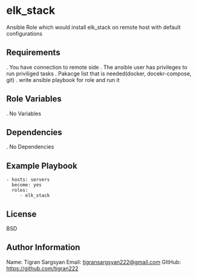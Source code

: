elk_stack
=========

Ansible Role which would install elk_stack on remote host with default configurations

Requirements
------------

. You have connection to remote side
. The ansible user has privileges to run priviliged tasks
. Pakacge list that is needed(docker, docekr-compose, git)
. write ansible playbook for role and run it

Role Variables
--------------

. No Variables

Dependencies
------------

. No Dependencies

Example Playbook
----------------


    - hosts: servers
      become: yes
      roles:
         - elk_stack

License
-------

BSD

Author Information
------------------

Name: Tigran Sargsyan
Email: tigransargsyan222@gmail.com
GItHub: https://github.com/tigran222
